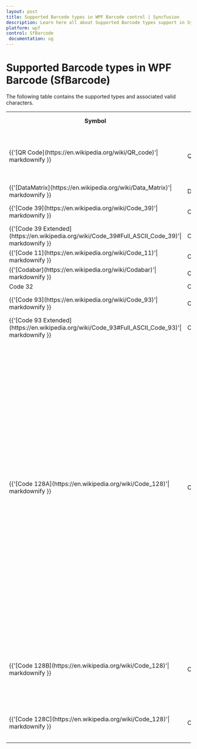 ```yaml
---
layout: post
title: Supported Barcode types in WPF Barcode control | Syncfusion
description: Learn here all about Supported Barcode types support in Syncfusion WPF Barcode (SfBarcode) control and more.
platform: wpf
control: SfBarcode
 documentation: ug
---
```


# Supported Barcode types in WPF Barcode (SfBarcode)

The following table contains the supported types and associated valid characters.

<table>
<tr>
<th>Symbol</th>
<th>Enum Value</th>
<th>Supported characters</th>
<th>Length</th>
</tr>
<tr>
<td>
{{'[QR Code](https://en.wikipedia.org/wiki/QR_code)'| markdownify }}</td><td>
QRBarcode</td><td>
[0–9]; [A–Z (upper-case only)]; [space $ % * + - . / , :]; [Shift JIS characters]</td><td>
variable</td></tr>
<tr>
<td>
{{'[DataMatrix](https://en.wikipedia.org/wiki/Data_Matrix)'| markdownify }}</td><td>
DataMatrix</td><td>
All ASCII characters</td><td>
</td></tr>
<tr>
<td>
{{'[Code 39](https://en.wikipedia.org/wiki/Code_39)'| markdownify }}</td><td>
Code39</td><td>
[0-9]; [A-Z]; [- . $ / + % SPACE]</td><td>
variable</td></tr>
<tr>
<td>
{{'[Code 39 Extended](https://en.wikipedia.org/wiki/Code_39#Full_ASCII_Code_39)'| markdownify }}</td><td>
Code39Extended</td><td>
[0-9]; [A-Z]; [a-z]</td><td>
variable</td></tr>
<tr>
<td>
{{'[Code 11](https://en.wikipedia.org/wiki/Code_11)'| markdownify }}</td><td>
Code11</td><td>
[0-9]; [-]</td><td>
variable</td></tr>
<tr>
<td>
{{'[Codabar](https://en.wikipedia.org/wiki/Codabar)'| markdownify }}</td><td>
Codabar</td><td>
[0-9]; [- $ : / . +]</td><td>
variable</td></tr>
<tr>
<td>
Code 32</td><td>
Code32</td><td>
[0-9]</td><td>
8</td></tr>
<tr>
<td>
{{'[Code 93](https://en.wikipedia.org/wiki/Code_93)'| markdownify }}</td><td>
Code93</td><td>
[0-9]; [A-Z]; [- . $ / + % SPACE]</td><td>
variable</td></tr>
<tr>
<td>
{{'[Code 93 Extended](https://en.wikipedia.org/wiki/Code_93#Full_ASCII_Code_93)'| markdownify }}</td><td>
Code93Extended</td><td>
All 128 ASCII characters</td><td>
variable</td></tr>
<tr>
<td>
{{'[Code 128A](https://en.wikipedia.org/wiki/Code_128)'| markdownify }}</td><td>
Code128A</td><td>
[0-9]; [A-Z]; [NUL (0x00) SOH (0x01) STX (0x02) ETX (0x03) EOT(0x04) ENQ (0x05) ACK (0x06) BEL (0x07) BS (0x08) HT (0x09) LF (0x0A) VT(0x0B) FF (0x0C) CR (0x0D) SO (0x0E) SI (0x0F) DLE (0x10) DC1 (0x11) DC2(0x12) DC3 (0x13) DC4 (0x14) NAK (0x15) SYN (0x16) ETB (0x17) CAN(0x18) EM (0x19) SUB (0x1A) ESC (0x1B) FS (0x1C) GS (0x1D) RS (0x1E) US(0x1F) SPACE (0x20)]; [" ! # $ % & ' ( ) * + , - . / ; &lt; = &gt; ? @ [ / ]^ _ ]</td><td>
variable</td></tr>
<tr>
<td>
{{'[Code 128B](https://en.wikipedia.org/wiki/Code_128)'| markdownify }}</td><td>
Code128B</td><td>
[0-9]; [A-Z]; [a-z]; [SPACE (0x20) ! " # $ % & ' ( ) * + , - . / :; &lt; = &gt; ? @ [ / ]^ _ `  { | } ~ DEL (•) ]</td><td>
variable</td></tr>
<tr>
<td>
{{'[Code 128C](https://en.wikipedia.org/wiki/Code_128)'| markdownify }}</td><td>
Code128C</td><td>
ASCII 00-99(encodes each two digit with one code)</td><td>
variable</td></tr>
</table>
